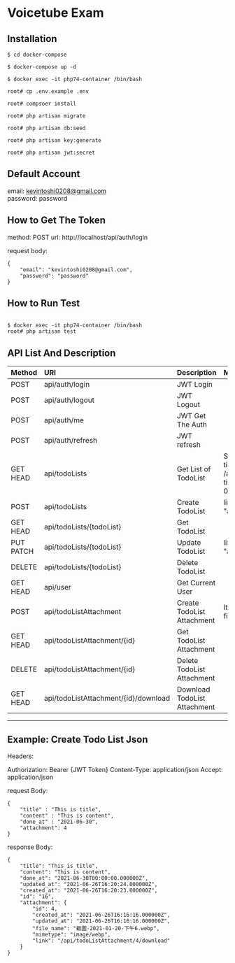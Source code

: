 # Voicetube Exam

## Installation

```
$ cd docker-compose

$ docker-compose up -d

$ docker exec -it php74-container /bin/bash

root# cp .env.example .env

root# compsoer install

root# php artisan migrate

root# php artisan db:seed

root# php artisan key:generate

root# php artisan jwt:secret

```

## Default Account

email: kevintoshi0208@gmail.com  
password: password

## How to Get The Token 

method: POST
url: http://localhost/api/auth/login

request body:
```
{
    "email": "kevintoshi0208@gmail.com",
    "password": "password"
}
```

## How to Run Test

```

$ docker exec -it php74-container /bin/bash
root# php artisan test

```

## API List And Description

 Method    | URI                                 | Description                 | Memo                                                       |
-----------|:------------------------------------|:----------------------------|:-----------------------------------------------------------|
 POST      | api/auth/login                      |JWT Login                    |                                                            |
 POST      | api/auth/logout                     |JWT Logout                   |                                                            |
 POST      | api/auth/me                         |JWT Get The Auth             |                                                            |
 POST      | api/auth/refresh                    |JWT refresh                  |                                                            |
 GET HEAD  | api/todoLists                       |Get List of TodoList         |  Search Conditions: title,content,done_at[gte],done_at[lte]. Example: /api/todoLists?title=This&paginate=10&page=2&doneAt[gte]=2021-06-01&doneAt[lte]=2021-06-30 |
 POST      | api/todoLists                       |Create TodoList              |  link the relationship of attachment with parameter "attachment" in json                                                          |
 GET HEAD  | api/todoLists/{todoList}            |Get TodoList                 |                                                            |
 PUT PATCH | api/todoLists/{todoList}            |Update TodoList              |  link the relationship of attachment with parameter "attachment" in json                                                        |
 DELETE    | api/todoLists/{todoList}            |Delete TodoList              |                                                            |
 GET HEAD  | api/user                            |Get Current User             |                                                            |
 POST      | api/todoListAttachment              |Create TodoList Attachment   |  It's a normal upload api not a json api , you can upload file with request field "file"  |                                                            |
 GET HEAD  | api/todoListAttachment/{id}         |Get TodoList Attachment      |                                                            |
 DELETE    | api/todoListAttachment/{id}         |Delete TodoList Attachment   |                                                            |
 GET HEAD  | api/todoListAttachment/{id}/download|Download TodoList Attachment |                                                            |

---
## Example: Create Todo List Json 

Headers:

Authorization: Bearer {JWT Token}
Content-Type: application/json
Accept: application/json

request Body:
```
{
	"title" : "This is title",
	"content" : "This is content",
	"done_at" : "2021-06-30",
	"attachment": 4
}
```

response Body:
```
{
    "title": "This is title",
    "content": "This is content",
    "done_at": "2021-06-30T00:00:00.000000Z",
    "updated_at": "2021-06-26T16:20:24.000000Z",
    "created_at": "2021-06-26T16:20:23.000000Z",
    "id": "16",
    "attachment": {
        "id": 4,
        "created_at": "2021-06-26T16:16:16.000000Z",
        "updated_at": "2021-06-26T16:16:16.000000Z",
        "file_name": "截圖-2021-01-20-下午6.webp",
        "mimetype": "image/webp",
        "link": "/api/todoListAttachment/4/download"
    }
}
```
